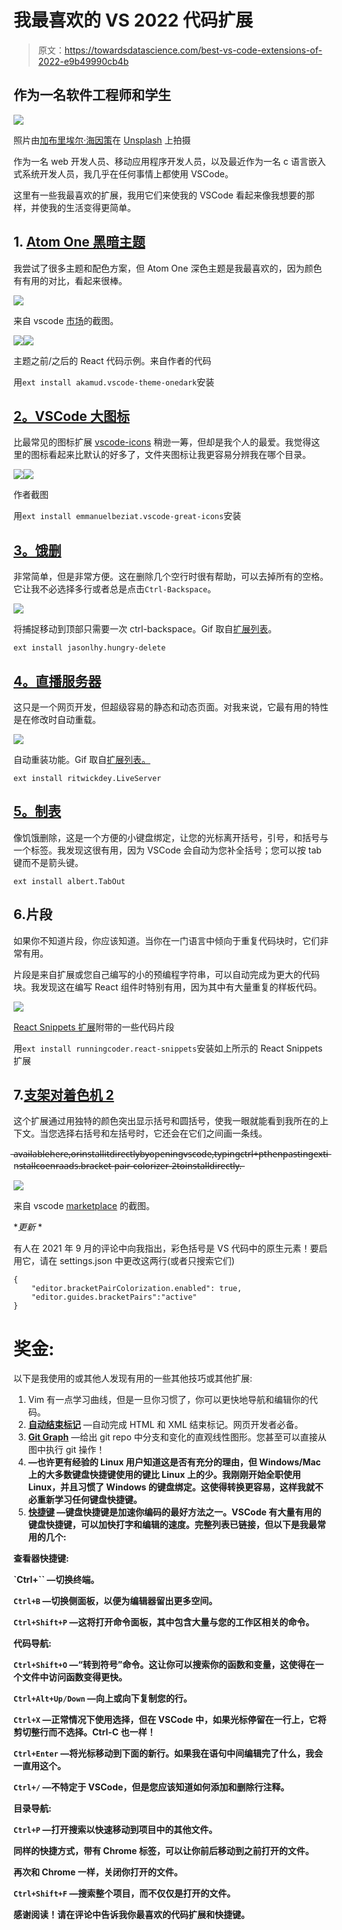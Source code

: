 # 我最喜欢的 VS 2022 代码扩展

> 原文：<https://towardsdatascience.com/best-vs-code-extensions-of-2022-e9b49990cb4b>

## 作为一名软件工程师和学生

![](img/031fc0f7a73ac24ba0abcbe44ff755df.png)

照片由[加布里埃尔·海因策](https://unsplash.com/@6heinz3r?utm_source=medium&utm_medium=referral)在 [Unsplash](https://unsplash.com?utm_source=medium&utm_medium=referral) 上拍摄

作为一名 web 开发人员、移动应用程序开发人员，以及最近作为一名 c 语言嵌入式系统开发人员，我几乎在任何事情上都使用 VSCode。

这里有一些我最喜欢的扩展，我用它们来使我的 VSCode 看起来像我想要的那样，并使我的生活变得更简单。

## 1. [Atom One 黑暗主题](https://marketplace.visualstudio.com/items?itemName=akamud.vscode-theme-onedark)

我尝试了很多主题和配色方案，但 Atom One 深色主题是我最喜欢的，因为颜色有有用的对比，看起来很棒。

![](img/dd6c0214b33b12fe71d869fe5cfb6cb6.png)

来自 vscode [市场](https://marketplace.visualstudio.com/)的截图。

![](img/23c4777ecd5e0a42ce6be8a0ec4c6a7f.png)![](img/2596e91e941bd3da34c1a688d2d20251.png)

主题之前/之后的 React 代码示例。来自作者的代码

用`ext install akamud.vscode-theme-onedark`安装

## [2。VSCode 大图标](https://marketplace.visualstudio.com/items?itemName=emmanuelbeziat.vscode-great-icons)

比最常见的图标扩展 [vscode-icons](https://marketplace.visualstudio.com/items?itemName=vscode-icons-team.vscode-icons) 稍逊一筹，但却是我个人的最爱。我觉得这里的图标看起来比默认的好多了，文件夹图标让我更容易分辨我在哪个目录。

![](img/d79ce16be4ac9879da4f8921062058bc.png)![](img/fdb7f638691139b55143a595d7fd3aaf.png)

作者截图

用`ext install emmanuelbeziat.vscode-great-icons`安装

## [3。饿删](https://marketplace.visualstudio.com/items?itemName=jasonlhy.hungry-delete)

非常简单，但是非常方便。这在删除几个空行时很有帮助，可以去掉所有的空格。它让我不必选择多行或者总是点击`Ctrl-Backspace`。

![](img/77af9f0b216aa2fbadefec2117d1c0bf.png)

将捕捉移动到顶部只需要一次 ctrl-backspace。Gif 取自[扩展列表](https://marketplace.visualstudio.com/items?itemName=jasonlhy.hungry-delete)。

`ext install jasonlhy.hungry-delete`

## [4。直播服务器](https://marketplace.visualstudio.com/items?itemName=ritwickdey.LiveServer)

这只是一个网页开发，但超级容易的静态和动态页面。对我来说，它最有用的特性是在修改时自动重载。

![](img/48bbabe0a977b3e0bd29a5dc0cc00eaa.png)

自动重装功能。Gif 取自[扩展列表。](https://marketplace.visualstudio.com/items?itemName=ritwickdey.LiveServer)

`ext install ritwickdey.LiveServer`

## [5。制表](https://marketplace.visualstudio.com/items?itemName=albert.TabOut)

像饥饿删除，这是一个方便的小键盘绑定，让您的光标离开括号，引号，和括号与一个标签。我发现这很有用，因为 VSCode 会自动为您补全括号；您可以按 tab 键而不是箭头键。

`ext install albert.TabOut`

## 6.片段

如果你不知道片段，你应该知道。当你在一门语言中倾向于重复代码块时，它们非常有用。

片段是来自扩展或您自己编写的小的预编程字符串，可以自动完成为更大的代码块。我发现这在编写 React 组件时特别有用，因为其中有大量重复的样板代码。

![](img/76f14c2b1920802c074d83b4c20cf864.png)

[React Snippets 扩展](https://marketplace.visualstudio.com/items?itemName=runningcoder.react-snippets)附带的一些代码片段

用`ext install runningcoder.react-snippets`安装如上所示的 React Snippets 扩展

## 7.[支架对着色机 2](https://marketplace.visualstudio.com/items?itemName=CoenraadS.bracket-pair-colorizer-2)

这个扩展通过用独特的颜色突出显示括号和圆括号，使我一眼就能看到我所在的上下文。当您选择右括号和左括号时，它还会在它们之间画一条线。

̶a̶v̶a̶i̶l̶a̶b̶l̶e̶̶h̶e̶r̶e̶,̶̶o̶r̶̶i̶n̶s̶t̶a̶l̶l̶̶i̶t̶̶d̶i̶r̶e̶c̶t̶l̶y̶̶b̶y̶̶o̶p̶e̶n̶i̶n̶g̶̶v̶s̶c̶o̶d̶e̶,̶̶t̶y̶p̶i̶n̶g̶̶c̶t̶r̶l̶+̶p̶̶t̶h̶e̶n̶̶p̶a̶s̶t̶i̶n̶g̶̶e̶x̶t̶̶i̶n̶s̶t̶a̶l̶l̶̶c̶o̶e̶n̶r̶a̶a̶d̶s̶.̶b̶r̶a̶c̶k̶e̶t̶-̶p̶a̶i̶r̶-̶c̶o̶l̶o̶r̶i̶z̶e̶r̶-̶2̶̶t̶o̶̶i̶n̶s̶t̶a̶l̶l̶̶d̶i̶r̶e̶c̶t̶l̶y̶.̶

![](img/3697b0e8c9d1c0904727ede8f491c404.png)

来自 vscode [marketplace](https://marketplace.visualstudio.com/) 的截图。

**更新* *

有人在 2021 年 9 月的评论中向我指出，彩色括号是 VS 代码中的原生元素！要启用它，请在 settings.json 中更改这两行(或者只搜索它们)

```
{
    "editor.bracketPairColorization.enabled": true,
    "editor.guides.bracketPairs":"active"
}
```

# 奖金:

以下是我使用的或其他人发现有用的一些其他技巧或其他扩展:

1.  Vim 有一点学习曲线，但是一旦你习惯了，你可以更快地导航和编辑你的代码。
2.  [**自动结束标记**](https://marketplace.visualstudio.com/items?itemName=formulahendry.auto-close-tag) —自动完成 HTML 和 XML 结束标记。网页开发者必备。
3.  [**Git Graph**](https://marketplace.visualstudio.com/items?itemName=mhutchie.git-graph) —给出 git repo 中分支和变化的直观线性图形。您甚至可以直接从图中执行 git 操作！
4.  [](https://marketplace.visualstudio.com/items?itemName=smcpeak.default-keys-windows)**—也许更有经验的 Linux 用户知道这是否有充分的理由，但 Windows/Mac 上的大多数键盘快捷键使用的键比 Linux 上的少。我刚刚开始全职使用 Linux，并且习惯了 Windows 的键盘绑定。这使得转换更容易，这样我就不必重新学习任何键盘快捷键。**
5.  **[**快捷键**](https://code.visualstudio.com/shortcuts/keyboard-shortcuts-windows.pdf) —键盘快捷键是加速你编码的最好方法之一。VSCode 有大量有用的键盘快捷键，可以加快打字和编辑的速度。完整列表已链接，但以下是我最常用的几个:**

****查看器快捷键:****

**`Ctrl+`` —切换终端。**

**`Ctrl+B` —切换侧面板，以便为编辑器留出更多空间。**

**`Ctrl+Shift+P` —这将打开命令面板，其中包含大量与您的工作区相关的命令。**

****代码导航:****

**`Ctrl+Shift+O` —“转到符号”命令。这让你可以搜索你的函数和变量，这使得在一个文件中访问函数变得更快。**

**`Ctrl+Alt+Up/Down` —向上或向下复制您的行。**

**`Ctrl+X` —正常情况下使用选择，但在 VSCode 中，如果光标停留在一行上，它将剪切整行而不选择。Ctrl-C 也一样！**

**`Ctrl+Enter` —将光标移动到下面的新行。如果我在语句中间编辑完了什么，我会一直用这个。**

**`Ctrl+/` —不特定于 VSCode，但是您应该知道如何添加和删除行注释。**

****目录导航:****

**`Ctrl+P` —打开搜索以快速移动到项目中的其他文件。**

**同样的快捷方式，带有 Chrome 标签，可以让你前后移动到之前打开的文件。**

**再次和 Chrome 一样，关闭你打开的文件。**

**`Ctrl+Shift+F` —搜索整个项目，而不仅仅是打开的文件。**

**感谢阅读！请在评论中告诉我你最喜欢的代码扩展和快捷键。**
